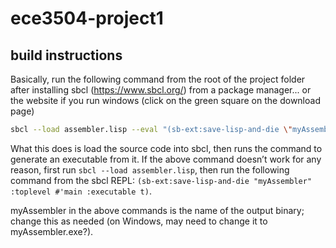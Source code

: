 # ece3504-project1
## build instructions

Basically, run the following command from the root of the project folder after installing sbcl (https://www.sbcl.org/) from a package manager... or the website if you run windows (click on the green square on the download page)

``` sh
sbcl --load assembler.lisp --eval "(sb-ext:save-lisp-and-die \"myAssembler\" :toplevel #'main :executable t)"
```

What this does is load the source code into sbcl, then runs the command to generate an executable from it. If the above command doesn’t work for any reason, first run `sbcl --load assembler.lisp`, then run the following command from the sbcl REPL: `(sb-ext:save-lisp-and-die "myAssembler" :toplevel #'main :executable t)`.

myAssembler in the above commands is the name of the output binary; change this as needed (on Windows, may need to change it to myAssembler.exe?).

